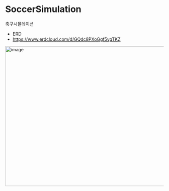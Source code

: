 # SoccerSimulation
축구시뮬레이션


- ERD
- https://www.erdcloud.com/d/GQdc8PXoGgf5vgTKZ
<img width="967" height="445" alt="image" src="https://github.com/user-attachments/assets/005c09dc-48cf-486a-bc9d-53e893bc5e0b" />
